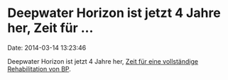 Deepwater Horizon ist jetzt 4 Jahre her, Zeit für \...
======================================================

Date: 2014-03-14 13:23:46

Deepwater Horizon ist jetzt 4 Jahre her, [Zeit für eine vollständige
Rehabilitation von
BP](http://yosemite.epa.gov/opa/admpress.nsf/596e17d7cac720848525781f0043629e/c6a5be4a1a2db87f85257c9a0071760c!OpenDocument).
